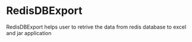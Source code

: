 # RedisDBExport
RedisDBExport helps user to retrive the data from redis database to excel  and jar application
